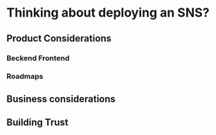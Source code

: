 # Thinking about deploying an SNS?

## Product Considerations

### Beckend Frontend

### Roadmaps

## Business considerations

## Building Trust